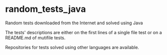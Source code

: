 # random_tests_java
Random tests downloaded from the Internet and solved using Java

The tests' descriptions are either on the first lines of a single file test or on a README.md of mutifile tests.

Repositories for tests solved using other languages are available.
